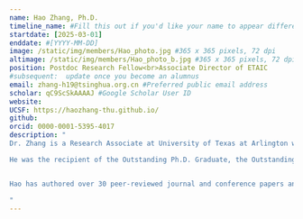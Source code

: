 ```yaml
---
name: Hao Zhang, Ph.D.
timeline_name: #Fill this out if you'd like your name to appear differently on the Timeline.
startdate: [2025-03-01]
enddate: #[YYYY-MM-DD]
image: /static/img/members/Hao_photo.jpg #365 x 365 pixels, 72 dpi
altimage: /static/img/members/Hao_photo_b.jpg #365 x 365 pixels, 72 dpi
position: Postdoc Research Fellow<br>Associate Director of ETAIC
#subsequent:  update once you become an alumnus
email: zhang-h19@tsinghua.org.cn #Preferred public email address
scholar: qC9ScSkAAAAJ #Google Scholar User ID
website:
UCSF: https://haozhang-thu.github.io/
github: 
orcid: 0000-0001-5395-4017
description: "
Dr. Zhang is a Research Associate at University of Texas at Arlington working with [Prof. Eric Tseng](https://www.nae.edu/248787/Dr-Hongtei-E-Tseng) (member of the [National Academy of Engineering](https://www.nae.edu/)), and the Associate Director of the [ETAIC (Embodied Technology for Autonomy, Intelligence, and Control) Research Lab](https://etaic.github.io/). He is currently conducting postdoctoral research in the [Safe AI Lab](https://safeai-lab.github.io/) at Carnegie Mellon University, working with [Prof. Ding Zhao](https://www.meche.engineering.cmu.edu/directory/bios/zhao-ding.html). He received his Ph.D. from School of Vehicle and Mobility at Tsinghua University, co-advised by [Prof. Zhi Wang](https://www.svm.tsinghua.edu.cn/essay/74/1854.html) and [Prof. Shengbo Eben Li](https://www.svm.tsinghua.edu.cn/essay/80/1812.html).

He was the recipient of the Outstanding Ph.D. Graduate, the Outstanding Doctoral Dissertation Award, and the “Shuimu Scholar” talent program at [Tsinghua University](https://www.tsinghua.edu.cn/en/) in 2024. His doctoral research directly contributed to the successful industry deployment of reinforcement learning methods in developing advanced driver-assistance systems and energy management systems, significantly enhancing the operational efficiency of connected and automated vehicles. Notably, the control systems he developed have been implemented in leading automotive companies such as [BYD Auto](https://www.byd.com/us), [Dongfeng Motor](https://www.dongfeng-global.com/), [SAIC Motor](https://www.saicmotor.com/english/index.shtml), and start-up automotive companies such as [Hybot](http://www.hybot.com.cn/). 


Hao has authored over 30 peer-reviewed journal and conference papers and am a co-inventor on more than 20 patents. His current research focuses on multi-agent reinforcement learning theory, the integration of large language models with closed-loop control, and human–robot collaboration using game theory. He aims to advance AI agents for real-world deployment in autonomous systems (including robotics and vehicles) and distributed energy systems.

"
---
```

